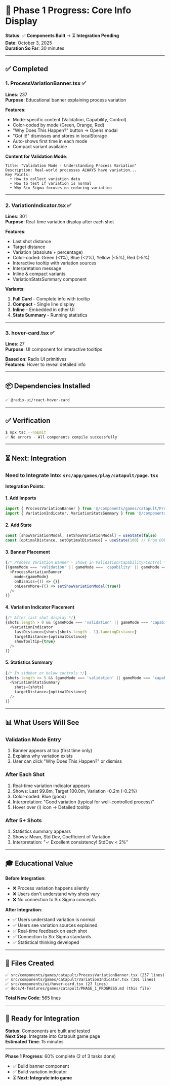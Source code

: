 # 🚀 Phase 1 Progress: Core Info Display

**Status**: ✅ **Components Built** → ⏳ **Integration Pending**  
**Date**: October 3, 2025  
**Duration So Far**: 30 minutes

---

## ✅ **Completed**

### **1. ProcessVariationBanner.tsx** ✅
**Lines**: 237  
**Purpose**: Educational banner explaining process variation

**Features**:
- Mode-specific content (Validation, Capability, Control)
- Color-coded by mode (Green, Orange, Red)
- "Why Does This Happen?" button → Opens modal
- "Got it!" dismisses and stores in localStorage
- Auto-shows first time in each mode
- Compact variant available

**Content for Validation Mode**:
```
Title: "Validation Mode - Understanding Process Variation"
Description: Real-world processes ALWAYS have variation...
Key Points:
  • How to collect variation data
  • How to test if variation is normal
  • Why Six Sigma focuses on reducing variation
```

---

### **2. VariationIndicator.tsx** ✅
**Lines**: 301  
**Purpose**: Real-time variation display after each shot

**Features**:
- Last shot distance
- Target distance
- Variation (absolute + percentage)
- Color-coded: Green (<1%), Blue (<2%), Yellow (<5%), Red (>5%)
- Interactive tooltip with variation sources
- Interpretation message
- Inline & compact variants
- VariationStatsSummary component

**Variants**:
1. **Full Card** - Complete info with tooltip
2. **Compact** - Single line display
3. **Inline** - Embedded in other UI
4. **Stats Summary** - Running statistics

---

### **3. hover-card.tsx** ✅
**Lines**: 27  
**Purpose**: UI component for interactive tooltips

**Based on**: Radix UI primitives  
**Features**: Hover to reveal detailed info

---

## 📦 **Dependencies Installed**

```bash
✅ @radix-ui/react-hover-card
```

---

## ✅ **Verification**

```bash
$ npx tsc --noEmit
✅ No errors - All components compile successfully
```

---

## ⏳ **Next: Integration**

### **Need to Integrate Into**: `src/app/games/play/catapult/page.tsx`

**Integration Points**:

#### **1. Add Imports**
```typescript
import { ProcessVariationBanner } from '@/components/games/catapult/ProcessVariationBanner'
import { VariationIndicator, VariationStatsSummary } from '@/components/games/catapult/VariationIndicator'
```

#### **2. Add State**
```typescript
const [showVariationModal, setShowVariationModal] = useState(false)
const [optimalDistance, setOptimalDistance] = useState(100) // From DOE
```

#### **3. Banner Placement**
```typescript
{/* Process Variation Banner - Shows in Validation/Capability/Control */}
{(gameMode === 'validation' || gameMode === 'capability' || gameMode === 'control') && (
  <ProcessVariationBanner
    mode={gameMode}
    onDismiss={() => {}}
    onLearnMore={() => setShowVariationModal(true)}
  />
)}
```

#### **4. Variation Indicator Placement**
```typescript
{/* After last shot display */}
{shots.length > 0 && (gameMode === 'validation' || gameMode === 'capability' || gameMode === 'control') && (
  <VariationIndicator
    lastDistance={shots[shots.length - 1].landingDistance}
    targetDistance={optimalDistance}
    showTooltip={true}
  />
)}
```

#### **5. Statistics Summary**
```typescript
{/* In sidebar or below controls */}
{shots.length >= 5 && (gameMode === 'validation' || gameMode === 'capability' || gameMode === 'control') && (
  <VariationStatsSummary
    shots={shots}
    targetDistance={optimalDistance}
  />
)}
```

---

## 📊 **What Users Will See**

### **Validation Mode Entry**
1. Banner appears at top (first time only)
2. Explains why variation exists
3. User can click "Why Does This Happen?" or dismiss

### **After Each Shot**
1. Real-time variation indicator appears
2. Shows: Last 99.8m, Target 100.0m, Variation -0.2m (-0.2%)
3. Color-coded: Blue (good)
4. Interpretation: "Good variation (typical for well-controlled process)"
5. Hover over (i) icon → Detailed tooltip

### **After 5+ Shots**
1. Statistics summary appears
2. Shows: Mean, Std Dev, Coefficient of Variation
3. Interpretation: "✓ Excellent consistency! StdDev < 2%"

---

## 🎓 **Educational Value**

**Before Integration**:
- ❌ Process variation happens silently
- ❌ Users don't understand why shots vary
- ❌ No connection to Six Sigma concepts

**After Integration**:
- ✅ Users understand variation is normal
- ✅ Users see variation sources explained
- ✅ Real-time feedback on each shot
- ✅ Connection to Six Sigma standards
- ✅ Statistical thinking developed

---

## 📁 **Files Created**

```
✅ src/components/games/catapult/ProcessVariationBanner.tsx (237 lines)
✅ src/components/games/catapult/VariationIndicator.tsx (301 lines)
✅ src/components/ui/hover-card.tsx (27 lines)
✅ docs/4-features/games/catapult/PHASE_1_PROGRESS.md (this file)
```

**Total New Code**: 565 lines

---

## 🚀 **Ready for Integration**

**Status**: Components are built and tested  
**Next Step**: Integrate into Catapult game page  
**Estimated Time**: 15 minutes

---

**Phase 1 Progress**: 60% complete (2 of 3 tasks done)
- ✅ Build banner component
- ✅ Build variation indicator
- ⏳ **Next: Integrate into game**

